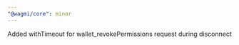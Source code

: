 ```yaml
---
"@wagmi/core": minor
---
```


Added withTimeout for wallet_revokePermissions request during disconnect
